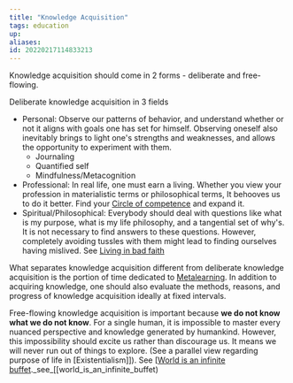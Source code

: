 ```yaml
---
title: "Knowledge Acquisition"
tags: education
up:
aliases:
id: 20220217114833213
---
```




Knowledge acquisition should come in 2 forms - deliberate and free-flowing.

Deliberate knowledge acquisition in 3 fields

- Personal: Observe our patterns of behavior, and understand whether or not it aligns with goals one has set for himself. Observing oneself also inevitably brings to light one's strengths and weaknesses, and allows the opportunity to experiment with them.
  - Journaling
  - Quantified self
  - Mindfulness/Metacognition
- Professional: In real life, one must earn a living. Whether you view your profession in materialistic terms or philosophical terms, It behooves us to do it better. Find your [Circle of competence](/posts/circle_of_competence) and expand it.
- Spiritual/Philosophical: Everybody should deal with questions like what is my purpose, what is my life philosophy, and a tangential set of why's. It is not necessary to find answers to these questions. However, completely avoiding tussles with them might lead to finding ourselves having mislived. See [Living in bad faith](/posts/living_in_bad_faith)

What separates knowledge acquisition different from deliberate knowledge acquisition is the portion of time dedicated to [Metalearning](/posts/metalearning). In addition to acquiring knowledge, one should also evaluate the methods, reasons, and progress of knowledge acquisition ideally at fixed intervals.

Free-flowing knowledge acquisition is important because **we do not know what we do not know**. For a single human, it is impossible to master every nuanced perspective and knowledge generated by humankind. However, this impossibility should excite us rather than discourage us. It means we will never run out of things to explore. (See a parallel view regarding purpose of life in [Existentialism]]). See [[World is an infinite buffet](/posts/existentialism]]).\_see\_[[world_is_an_infinite_buffet)
